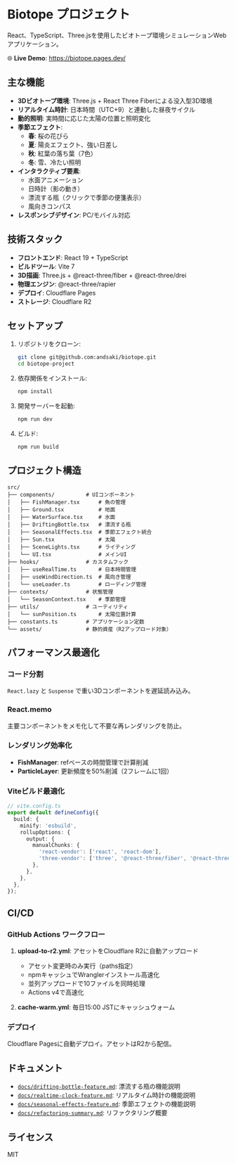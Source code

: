 # Biotope プロジェクト

React、TypeScript、Three.jsを使用したビオトープ環境シミュレーションWebアプリケーション。

🌐 **Live Demo**: https://biotope.pages.dev/

## 主な機能

- **3Dビオトープ環境**: Three.js + React Three Fiberによる没入型3D環境
- **リアルタイム時計**: 日本時間（UTC+9）と連動した昼夜サイクル
- **動的照明**: 実時間に応じた太陽の位置と照明変化
- **季節エフェクト**:
  - **春**: 桜の花びら
  - **夏**: 陽炎エフェクト、強い日差し
  - **秋**: 紅葉の落ち葉（7色）
  - **冬**: 雪、冷たい照明
- **インタラクティブ要素**:
  - 水面アニメーション
  - 日時計（影の動き）
  - 漂流する瓶（クリックで季節の便箋表示）
  - 風向きコンパス
- **レスポンシブデザイン**: PC/モバイル対応

## 技術スタック

- **フロントエンド**: React 19 + TypeScript
- **ビルドツール**: Vite 7
- **3D描画**: Three.js + @react-three/fiber + @react-three/drei
- **物理エンジン**: @react-three/rapier
- **デプロイ**: Cloudflare Pages
- **ストレージ**: Cloudflare R2

## セットアップ

1. リポジトリをクローン:
   ```bash
   git clone git@github.com:andsaki/biotope.git
   cd biotope-project
   ```

2. 依存関係をインストール:
   ```bash
   npm install
   ```

3. 開発サーバーを起動:
   ```bash
   npm run dev
   ```

4. ビルド:
   ```bash
   npm run build
   ```

## プロジェクト構造

```
src/
├── components/          # UIコンポーネント
│   ├── FishManager.tsx      # 魚の管理
│   ├── Ground.tsx           # 地面
│   ├── WaterSurface.tsx     # 水面
│   ├── DriftingBottle.tsx   # 漂流する瓶
│   ├── SeasonalEffects.tsx  # 季節エフェクト統合
│   ├── Sun.tsx              # 太陽
│   ├── SceneLights.tsx      # ライティング
│   └── UI.tsx               # メインUI
├── hooks/               # カスタムフック
│   ├── useRealTime.ts       # 日本時間管理
│   ├── useWindDirection.ts  # 風向き管理
│   └── useLoader.ts         # ローディング管理
├── contexts/            # 状態管理
│   └── SeasonContext.tsx    # 季節管理
├── utils/               # ユーティリティ
│   └── sunPosition.ts       # 太陽位置計算
├── constants.ts         # アプリケーション定数
└── assets/              # 静的資産（R2アップロード対象）
```

## パフォーマンス最適化

### コード分割
`React.lazy` と `Suspense` で重い3Dコンポーネントを遅延読み込み。

### React.memo
主要コンポーネントをメモ化して不要な再レンダリングを防止。

### レンダリング効率化
- **FishManager**: refベースの時間管理で計算削減
- **ParticleLayer**: 更新頻度を50%削減（2フレームに1回）

### Viteビルド最適化
```ts
// vite.config.ts
export default defineConfig({
  build: {
    minify: 'esbuild',
    rollupOptions: {
      output: {
        manualChunks: {
          'react-vendor': ['react', 'react-dom'],
          'three-vendor': ['three', '@react-three/fiber', '@react-three/drei', '@react-three/rapier'],
        },
      },
    },
  },
});
```

## CI/CD

### GitHub Actions ワークフロー

1. **upload-to-r2.yml**: アセットをCloudflare R2に自動アップロード
   - アセット変更時のみ実行（paths指定）
   - npmキャッシュでWranglerインストール高速化
   - 並列アップロードで10ファイルを同時処理
   - Actions v4で高速化

2. **cache-warm.yml**: 毎日15:00 JSTにキャッシュウォーム

### デプロイ
Cloudflare Pagesに自動デプロイ。アセットはR2から配信。

## ドキュメント

- [`docs/drifting-bottle-feature.md`](docs/drifting-bottle-feature.md): 漂流する瓶の機能説明
- [`docs/realtime-clock-feature.md`](docs/realtime-clock-feature.md): リアルタイム時計の機能説明
- [`docs/seasonal-effects-feature.md`](docs/seasonal-effects-feature.md): 季節エフェクトの機能説明
- [`docs/refactoring-summary.md`](docs/refactoring-summary.md): リファクタリング概要

## ライセンス

MIT
